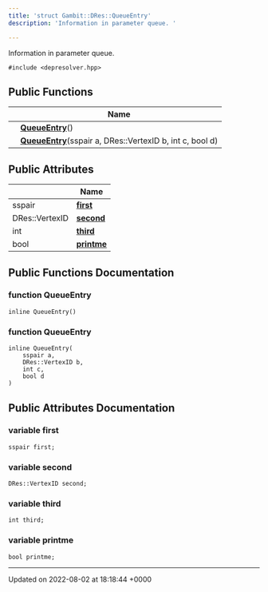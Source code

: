 ```yaml
---
title: 'struct Gambit::DRes::QueueEntry'
description: 'Information in parameter queue. '

---
```









Information in parameter queue. 


`#include <depresolver.hpp>`

## Public Functions

|                | Name           |
| -------------- | -------------- |
| | **[QueueEntry](/documentation/code/darkbit_development/classes/structgambit_1_1dres_1_1queueentry/#function-queueentry)**() |
| | **[QueueEntry](/documentation/code/darkbit_development/classes/structgambit_1_1dres_1_1queueentry/#function-queueentry)**(sspair a, DRes::VertexID b, int c, bool d) |

## Public Attributes

|                | Name           |
| -------------- | -------------- |
| sspair | **[first](/documentation/code/darkbit_development/classes/structgambit_1_1dres_1_1queueentry/#variable-first)**  |
| DRes::VertexID | **[second](/documentation/code/darkbit_development/classes/structgambit_1_1dres_1_1queueentry/#variable-second)**  |
| int | **[third](/documentation/code/darkbit_development/classes/structgambit_1_1dres_1_1queueentry/#variable-third)**  |
| bool | **[printme](/documentation/code/darkbit_development/classes/structgambit_1_1dres_1_1queueentry/#variable-printme)**  |

## Public Functions Documentation

### function QueueEntry

```
inline QueueEntry()
```


### function QueueEntry

```
inline QueueEntry(
    sspair a,
    DRes::VertexID b,
    int c,
    bool d
)
```


## Public Attributes Documentation

### variable first

```
sspair first;
```


### variable second

```
DRes::VertexID second;
```


### variable third

```
int third;
```


### variable printme

```
bool printme;
```


-------------------------------

Updated on 2022-08-02 at 18:18:44 +0000